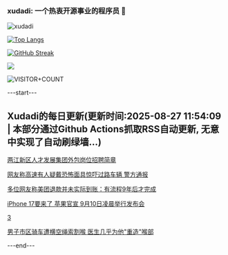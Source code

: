 ### xudadi: 一个热衷开源事业的程序员 👋

![xudadi](https://github-readme-stats-git-masterorgs-github-readme-stats-team.vercel.app/api?username=xudadi)

[![Top Langs](https://github-readme-stats.vercel.app/api/top-langs/?username=xudadi)](https://github.com/anuraghazra/github-readme-stats)

[![GitHub Streak](https://streak-stats.demolab.com?user=xudadi&locale=zh_Hans)](https://git.io/streak-stats)

![](https://raw.githubusercontent.com/xudadi/xudadi/main/assets/github-contribution-grid-snake.svg)

![VISITOR+COUNT](https://komarev.com/ghpvc/?username=xudadi&label=VISITOR+COUNT)


---start---

## Xudadi的每日更新(更新时间:2025-08-27 11:54:09 | 本部分通过Github Actions抓取RSS自动更新, 无意中实现了自动刷绿墙...)

[两江新区人才发展集团外包岗位招聘简章](https://www.gongkaoleida.com/article/2588740)

[网友称高速有人疑戴恐怖面具惊吓过路车辆 警方通报](https://m.163.com/news/article/K7UVPECV0001899O.html)

[多位网友称美团退款并未实际到账：有流程9年后才完成](https://m.163.com/news/article/K7U3THGQ05199DKK.html)

[iPhone 17要来了 苹果官宣 9月10日凌晨举行发布会](https://m.163.com/news/article/K7UOTH9C0512B07B.html)

[3](https://m.163.com/touch/news/sub/domestic)

[男子市区骑车遭横空绳索割喉 医生几乎为他"重造"喉部](https://m.163.com/news/article/K7SRG4T6051492T3.html)

---end---

